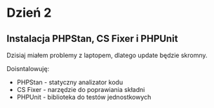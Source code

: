 # Dzień 2

## Instalacja PHPStan, CS Fixer i PHPUnit


Dzisiaj miałem problemy z laptopem, dlatego update będzie skromny. 

Doisntalowuję:

 * PHPStan - statyczny analizator kodu
 * CS Fixer - narzędzie do poprawiania składni
 * PHPUnit - biblioteka do testów jednostkowych
